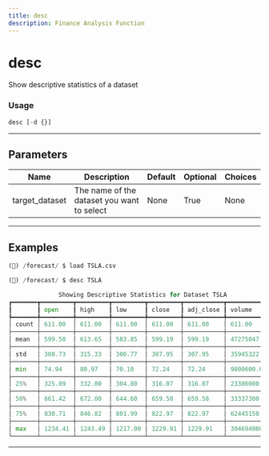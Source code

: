 ```yaml
---
title: desc
description: Finance Analysis Function
---
```


# desc

Show descriptive statistics of a dataset

### Usage

```python
desc [-d {}]
```

---

## Parameters

| Name | Description | Default | Optional | Choices |
| ---- | ----------- | ------- | -------- | ------- |
| target_dataset | The name of the dataset you want to select | None | True | None |


---

## Examples

```python
(🦋) /forecast/ $ load TSLA.csv

(🦋) /forecast/ $ desc TSLA

              Showing Descriptive Statistics for Dataset TSLA
┏━━━━━━━┳━━━━━━━━━┳━━━━━━━━━┳━━━━━━━━━┳━━━━━━━━━┳━━━━━━━━━━━┳━━━━━━━━━━━━━━┓
┃       ┃ open    ┃ high    ┃ low     ┃ close   ┃ adj_close ┃ volume       ┃
┡━━━━━━━╇━━━━━━━━━╇━━━━━━━━━╇━━━━━━━━━╇━━━━━━━━━╇━━━━━━━━━━━╇━━━━━━━━━━━━━━┩
│ count │ 611.00  │ 611.00  │ 611.00  │ 611.00  │ 611.00    │ 611.00       │
├───────┼─────────┼─────────┼─────────┼─────────┼───────────┼──────────────┤
│ mean  │ 599.50  │ 613.65  │ 583.85  │ 599.19  │ 599.19    │ 47275047.14  │
├───────┼─────────┼─────────┼─────────┼─────────┼───────────┼──────────────┤
│ std   │ 308.73  │ 315.33  │ 300.77  │ 307.95  │ 307.95    │ 35945322.23  │
├───────┼─────────┼─────────┼─────────┼─────────┼───────────┼──────────────┤
│ min   │ 74.94   │ 80.97   │ 70.10   │ 72.24   │ 72.24     │ 9800600.00   │
├───────┼─────────┼─────────┼─────────┼─────────┼───────────┼──────────────┤
│ 25%   │ 325.09  │ 332.00  │ 304.80  │ 316.07  │ 316.07    │ 23386000.00  │
├───────┼─────────┼─────────┼─────────┼─────────┼───────────┼──────────────┤
│ 50%   │ 661.42  │ 672.00  │ 644.60  │ 659.58  │ 659.58    │ 33337300.00  │
├───────┼─────────┼─────────┼─────────┼─────────┼───────────┼──────────────┤
│ 75%   │ 830.71  │ 846.82  │ 801.99  │ 822.97  │ 822.97    │ 62445150.00  │
├───────┼─────────┼─────────┼─────────┼─────────┼───────────┼──────────────┤
│ max   │ 1234.41 │ 1243.49 │ 1217.00 │ 1229.91 │ 1229.91   │ 304694000.00 │
└───────┴─────────┴─────────┴─────────┴─────────┴───────────┴──────────────┘
```
---
